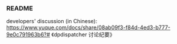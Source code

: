### README ###
developers' discussion (in Chinese):
https://www.yuque.com/docs/share/08ab09f3-f84d-4ed3-b777-9e0c791963b6?# 《dpdispatcher 讨论纪要》

